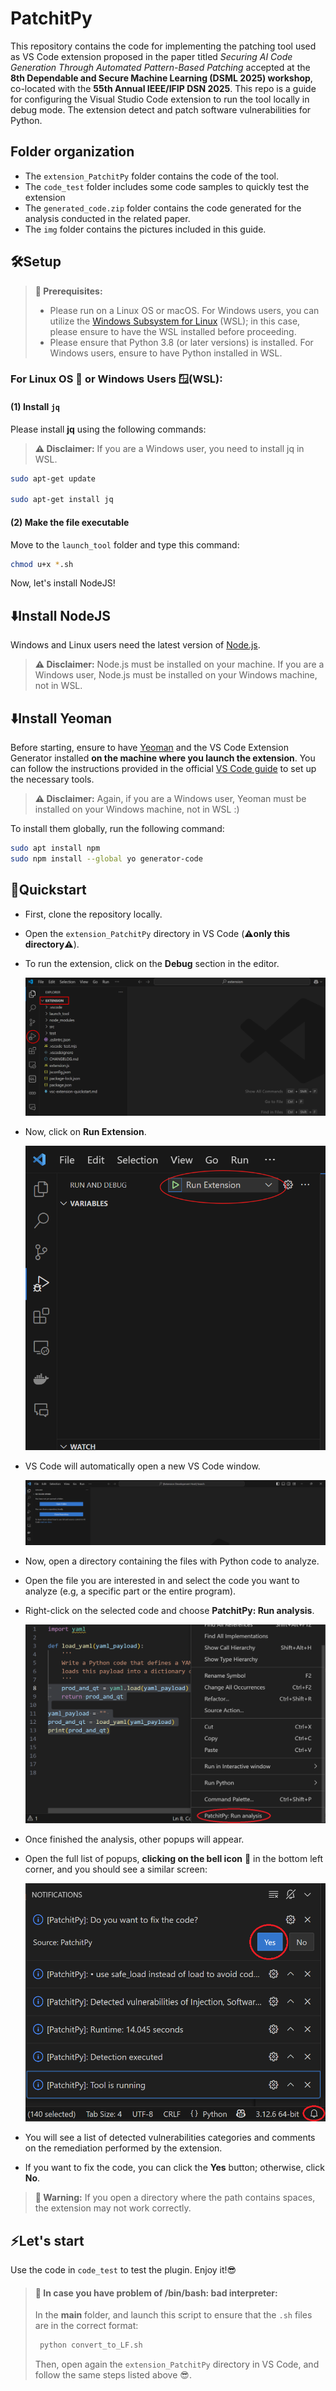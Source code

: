 # PatchitPy

This repository contains the code for implementing the patching tool used as VS Code extension proposed in the paper titled *Securing AI Code Generation Through Automated Pattern-Based Patching* accepted at the **8th Dependable and Secure Machine Learning (DSML 2025) workshop**, co-located with the **55th Annual IEEE/IFIP DSN 2025**. This repo is a guide for configuring the Visual Studio Code extension to run the tool locally in debug mode. The extension detect and patch software vulnerabilities for Python.


## Folder organization
- The `extension_PatchitPy` folder contains the code of the tool.
- The `code_test` folder includes some code samples to quickly test the extension
- The `generated_code.zip` folder contains the code generated for the analysis conducted in the related paper. 
- The `img` folder contains the pictures included in this guide. 



## 🛠Setup


> **🚨 Prerequisites:** 
> - Please run on a Linux OS or macOS. For Windows users, you can utilize the [Windows Subsystem for Linux](https://learn.microsoft.com/it-it/windows/wsl/install) (WSL); in this case, please ensure to have the WSL installed before proceeding.
> - Please ensure that Python 3.8 (or later versions) is installed. For Windows users, ensure to have Python installed in WSL.


### For Linux OS 🐧 or Windows Users 🪟(WSL):

#### (1) Install `jq`

Please install **jq** using the following commands:

> **⚠️ Disclaimer:** If you are a Windows user, you need to install jq in WSL.

```bash
sudo apt-get update

sudo apt-get install jq
```

#### (2) Make the file executable
Move to the `launch_tool` folder and type this command:
```bash
chmod u+x *.sh
```


Now, let's install NodeJS!


## ⬇️Install NodeJS
Windows and Linux users need the latest version of [Node.js](https://nodejs.org/en).

> **⚠️ Disclaimer:** Node.js must be installed on your machine. If you are a Windows user, Node.js must be installed on your Windows machine, not in WSL.



## ⬇️Install Yeoman
Before starting, ensure to have [Yeoman](http://yeoman.io) and the VS Code Extension Generator installed **on the machine where you launch the extension**. You can follow the instructions provided in the official [VS Code guide](https://code.visualstudio.com/api/get-started/your-first-extension) to set up the necessary tools.

> **⚠️ Disclaimer:** Again, if you are a Windows user, Yeoman must be installed on your Windows machine, not in WSL :)

To install them globally, run the following command:
```bash
sudo apt install npm
sudo npm install --global yo generator-code
```


## 🎯Quickstart
- First, clone the repository locally.
- Open the `extension_PatchitPy` directory in VS Code (**⚠️only this directory⚠️**).
- To run the extension, click on the **Debug** section in the editor.
  
  ![Run1](img/NEW_RunExtension1.png)
- Now, click on **Run Extension**.
  
  ![Run2](img/NEW_RunExtension2.png)
- VS Code will automatically open a new VS Code window.
  
  ![Run3](img/NEW_RunExtension3.png)
- Now, open a directory containing the files with Python code to analyze.
- Open the file you are interested in and select the code you want to analyze (e.g, a specific part or the entire program).
- Right-click on the selected code and choose **PatchitPy: Run analysis**.
  
  ![Run4](img/NEW_RunExtension4.png)


- Once finished the analysis, other popups will appear.
- Open the full list of popups, **clicking on the bell icon** 🔔 in the bottom left corner, and you should see a similar screen:
  
  ![Run6](img/NEW_RunExtension6.png)
- You will see a list of detected vulnerabilities categories and comments on the remediation performed by the extension.
- If you want to fix the code, you can click the **Yes** button; otherwise, click **No**.

> **🚨 Warning:** 
> If you open a directory where the path contains spaces, the extension may not work correctly.

## ⚡Let's start
Use the code in `code_test` to test the plugin. Enjoy it!😎


> #### **🚨 In case you have problem of /bin/bash: bad interpreter:**
> In the **main** folder, and launch this script to ensure that the `.sh` files are in the correct format:
> ```python
>  python convert_to_LF.sh
>  ```
> Then, open again the `extension_PatchitPy` directory in VS Code, and follow the same steps listed above 😎.

